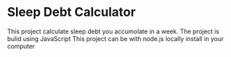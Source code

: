 # Sleep Debt Calculator
 This project calculate sleep debt you accumolate in a week.
 The project is bulid using JavaScript
 This project can be with node.js locally install in your computer
